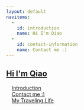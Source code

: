 ```yaml
---
layout: default
navitems:
  -
    id: introduction
    name: Hi I'm Qiao
  -
    id: contact-information
    name: Contact me :)
---
```


## [Hi I'm Qiao](qiao)


<div style="padding: 0px 15px" markdown="1">
<div class="row">
  <div class="col-sm-6">
    <a href="introduction" class="button">Introduction</a>
  </div>

  <div class="col-sm-6">
    <a href="contact" class="button">Contact me :)</a>
  </div>

  <div class="col-sm-6">
    <a href="map" class="button">My Traveling Life</a>
  </div>
</div>
</div>
